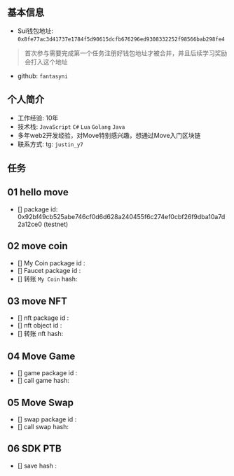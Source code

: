 ## 基本信息
- Sui钱包地址: `0x8fe77ac3d41737e1784f5d90615dcfb676296ed9308332252f98566bab298fe4`
> 首次参与需要完成第一个任务注册好钱包地址才被合并，并且后续学习奖励会打入这个地址
- github: `fantasyni`

## 个人简介
- 工作经验: 10年
- 技术栈: `JavaScript` `C#` `Lua` `Golang` `Java`
- 多年web2开发经验，对Move特别感兴趣，想通过Move入门区块链
- 联系方式: tg: `justin_y7` 

## 任务

##   01 hello move  
- [] package id: 0x92bf49cb525abe746cf0d6d628a240455f6c274ef0cbf26f9dba10a7d2a12ce0 (testnet)

##   02 move coin
- [] My Coin package id : 
- [] Faucet package id : 
- [] 转账 `My Coin` hash:

##   03 move NFT
- [] nft package id :
- [] nft object id : 
- [] 转账 nft  hash:

##   04 Move Game
- [] game package id :
- [] call game hash:

##   05 Move Swap
- [] swap package id :
- [] call swap hash:

##   06 SDK PTB
- [] save hash :
